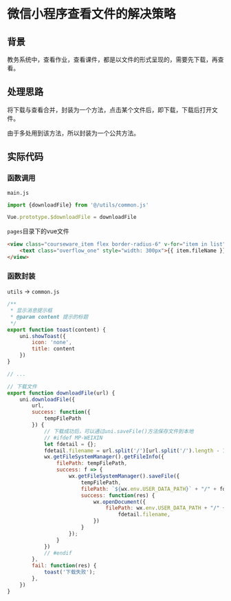 # 微信小程序查看文件的解决策略

## 背景

教务系统中，查看作业，查看课件，都是以文件的形式呈现的，需要先下载，再查看。

## 处理思路

将下载与查看合并，封装为一个方法，点击某个文件后，即下载，下载后打开文件。

由于多处用到该方法，所以封装为一个公共方法。

## 实际代码

### 函数调用

`main.js`

```js
import {downloadFile} from '@/utils/common.js'

Vue.prototype.$downloadFile = downloadFile
```

`pages`目录下的vue文件


```html
<view class="courseware_item flex border-radius-6" v-for="item in list" :key="item.fileId" @tap="$downloadFile(item.fileUrl)">
	<text class="overflow_one" style="width: 300px">{{ item.fileName }}</text>
</view>
```



### 函数封装

`utils` -> `common.js`

```js
/**
 * 显示消息提示框
 * @param content 提示的标题
 */
export function toast(content) {
	uni.showToast({
		icon: 'none',
		title: content
	})
}

// ...

// 下载文件
export function downloadFile(url) {
	uni.downloadFile({
		url,
		success: function({
			tempFilePath
		}) {
			// 下载成功后，可以通过uni.saveFile()方法保存文件到本地
			// #ifdef MP-WEIXIN
			let fdetail = {};
			fdetail.filename = url.split('/')[url.split('/').length - 1];
			wx.getFileSystemManager().getFileInfo({
				filePath: tempFilePath,
				success: f => {
					wx.getFileSystemManager().saveFile({
						tempFilePath,
						filePath: `${wx.env.USER_DATA_PATH}` + "/" + fdetail.filename,
						success: function(res) {
							wx.openDocument({
								filePath: wx.env.USER_DATA_PATH + "/" +
									fdetail.filename,
							})
						}
					});
				}
			})
			// #endif
		},
		fail: function(res) {
			toast('下载失败');
		},
	})
}
```

